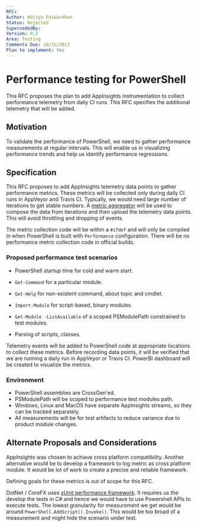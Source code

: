 ```yaml
---
RFC: 
Author: Aditya Patwardhan
Status: Rejected
SupercededBy:
Version: 0.2
Area: Testing
Comments Due: 10/15/2017
Plan to implement: Yes
---
```


# Performance testing for PowerShell

This RFC proposes the plan to add AppInsights instrumentation to collect performance telemetry from daily CI runs.
This RFC specifies the additional telemetry that will be added.

## Motivation

To validate the performance of PowerShell, we need to gather performance measurements at regular intervals.
This will enable us in visualizing performance trends and help us identify performance regressions.

## Specification

This RFC proposes to add AppInsights telemetry data points to gather performance metrics.
These metrics will be collected only during daily CI runs in AppVeyor and Travis CI.
Typically, we would need large number of iterations to get stable numbers.
A [metric aggregator](https://docs.microsoft.com/en-us/azure/application-insights/app-insights-api-custom-events-metrics#trackmetric) will be used to compose the data from iterations and then upload the telemetry data points.
This will avoid throttling and dropping of events.

The metric collection code will be within a `#ifdef` and will only be compiled in when PowerShell is built with `Performance` configuration.
There will be no performance metric collection code in official builds.

### Proposed performance test scenarios

* PowerShell startup time for cold and warm start.

* `Get-Command` for a particular module.

* `Get-Help` for non-existent command, about topic and cmdlet.

* `Import-Module` for script-based, binary modules.

* `Get-Module -ListAvailable` of a scoped PSModulePath constrained to test modules.

* Parsing of scripts, classes.

Telemetry events will be added to PowerShell code at appropriate locations to collect these metrics.
Before recording data points, it will be verified that we are running a daily run in AppVeyor or Travis CI.
PowerBI dashboard will be created to visualize the metrics.

### Environment

* PowerShell assemblies are CrossGen'ed.
* PSModulePath will be scoped to performance test modules path.
* Windows, Linux and MacOS have separate AppInsights streams, so they can be tracked separately.
* All measurements will be for test artifacts to reduce variance due to product module changes.

## Alternate Proposals and Considerations

AppInsights was chosen to achieve cross platform compatibility.
Another alternative would be to develop a framework to log metric as cross platform module.
It would be lot of work to create a precise and reliable framework.

Defining goals for these metrics is out of scope for this RFC.

DotNet / CoreFX uses [xUnit performance framework](https://github.com/Microsoft/xunit-performance).
It requires us the develop the tests in C# and hence we would have to use Powershell APIs to execute tests.
The lowest granularity for measurement we get would be around `PowerShell.AddScript().Invoke()`.
This would be too broad of a measurement and might hide the scenario under test.

